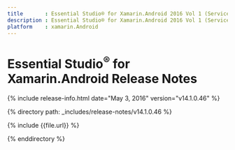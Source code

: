 ```yaml
---
title       : Essential Studio® for Xamarin.Android 2016 Vol 1 (Service Pack 1)Release Notes
description : Essential Studio® for Xamarin.Android 2016 Vol 1 (Service Pack 1)Release Notes
platform    : xamarin.Android
---
```


# Essential Studio<sup>®</sup> for Xamarin.Android Release Notes

{% include release-info.html date="May 3, 2016" version="v14.1.0.46" %} 

{% directory path: _includes/release-notes/v14.1.0.46 %}

{% include {{file.url}} %}

{% enddirectory %}